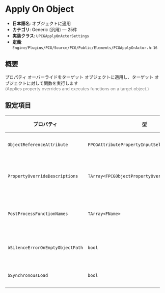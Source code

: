 # Apply On Object

- **日本語名**: オブジェクトに適用
- **カテゴリ**: Generic (汎用) — 25件
- **実装クラス**: `UPCGApplyOnActorSettings`
- **定義**: `Engine/Plugins/PCG/Source/PCG/Public/Elements/PCGApplyOnActor.h:16`

## 概要

プロパティ オーバーライドをターゲット オブジェクトに適用し、ターゲット オブジェクトに対して関数を実行します<br><span style='color:gray'>(Applies property overrides and executes functions on a target object.)</span>

## 設定項目


| プロパティ | 型 | 初期値 | 説明 |
| --- | --- | --- | --- |
| `ObjectReferenceAttribute` | `FPCGAttributePropertyInputSelector` | なし | 対象オブジェクト参照を含む属性。 |
| `PropertyOverrideDescriptions` | `TArray<FPCGObjectPropertyOverrideDescription>` | なし | ターゲット オブジェクトのプロパティを属性値で上書きします。 |
| `PostProcessFunctionNames` | `TArray<FName>` | なし | 適用後に呼び出す `CallInEditor` 対応関数リスト。 |
| `bSilenceErrorOnEmptyObjectPath` | `bool` | `false` | オブジェクト パスが空の場合のエラーを抑制します。 |
| `bSynchronousLoad` | `bool` | `false` | オブジェクトを同期ロードします。 |
